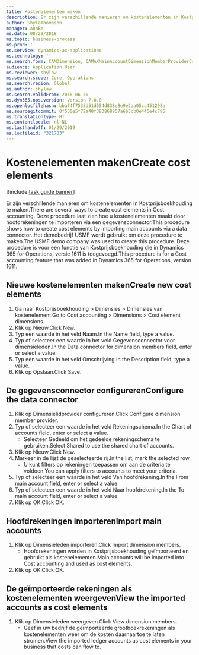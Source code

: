 ```yaml
---
title: Kostenelementen maken
description: Er zijn verschillende manieren om kostenelementen in Kostprijsboekhouding te maken.
author: ShylaThompson
manager: AnnBe
ms.date: 08/29/2018
ms.topic: business-process
ms.prod: ''
ms.service: dynamics-ax-applications
ms.technology: ''
ms.search.form: CAMDimension, CAMAXMainAccountDimensionMemberProviderConfiguration, CAMDimensionMember
audience: Application User
ms.reviewer: shylaw
ms.search.scope: Core, Operations
ms.search.region: Global
ms.author: shylaw
ms.search.validFrom: 2016-06-30
ms.dyn365.ops.version: Version 7.0.0
ms.openlocfilehash: bbaf4f7533d51d554d838e8e9e2aa05ca451298a
ms.sourcegitcommit: 0f530e5f72a40f383868957a6b5cb0e446e4c795
ms.translationtype: HT
ms.contentlocale: nl-NL
ms.lasthandoff: 01/29/2019
ms.locfileid: "321703"
---
```

# <a name="create-cost-elements"></a><span data-ttu-id="280ca-103">Kostenelementen maken</span><span class="sxs-lookup"><span data-stu-id="280ca-103">Create cost elements</span></span> 

[!include [task guide banner](../../includes/task-guide-banner.md)]

<span data-ttu-id="280ca-104">Er zijn verschillende manieren om kostenelementen in Kostprijsboekhouding te maken.</span><span class="sxs-lookup"><span data-stu-id="280ca-104">There are several ways to create cost elements in Cost accounting.</span></span> <span data-ttu-id="280ca-105">Deze procedure laat zien hoe u kostenelementen maakt door hoofdrekeningen te importeren via een gegevensconnector.</span><span class="sxs-lookup"><span data-stu-id="280ca-105">This procedure shows how to create cost elements by importing main accounts via a data connector.</span></span> <span data-ttu-id="280ca-106">Het demobedrijf USMF wordt gebruikt om deze procedure te maken.</span><span class="sxs-lookup"><span data-stu-id="280ca-106">The USMF demo company was used to create this procedure.</span></span> <span data-ttu-id="280ca-107">Deze procedure is voor een functie van Kostprijsboekhouding die in Dynamics 365 for Operations, versie 1611 is toegevoegd.</span><span class="sxs-lookup"><span data-stu-id="280ca-107">This procedure is for a Cost accounting feature that was added in Dynamics 365 for Operations, version 1611.</span></span>


## <a name="create-new-cost-elements"></a><span data-ttu-id="280ca-108">Nieuwe kostenelementen maken</span><span class="sxs-lookup"><span data-stu-id="280ca-108">Create new cost elements</span></span>
1. <span data-ttu-id="280ca-109">Ga naar Kostprijsboekhouding > Dimensies > Dimensies van kostenelement.</span><span class="sxs-lookup"><span data-stu-id="280ca-109">Go to Cost accounting > Dimensions > Cost element dimensions.</span></span>
2. <span data-ttu-id="280ca-110">Klik op Nieuw.</span><span class="sxs-lookup"><span data-stu-id="280ca-110">Click New.</span></span>
3. <span data-ttu-id="280ca-111">Typ een waarde in het veld Naam.</span><span class="sxs-lookup"><span data-stu-id="280ca-111">In the Name field, type a value.</span></span>
4. <span data-ttu-id="280ca-112">Typ of selecteer een waarde in het veld Gegevensconnector voor dimensieleden.</span><span class="sxs-lookup"><span data-stu-id="280ca-112">In the Data connector for dimension members field, enter or select a value.</span></span>
5. <span data-ttu-id="280ca-113">Typ een waarde in het veld Omschrijving.</span><span class="sxs-lookup"><span data-stu-id="280ca-113">In the Description field, type a value.</span></span>
6. <span data-ttu-id="280ca-114">Klik op Opslaan.</span><span class="sxs-lookup"><span data-stu-id="280ca-114">Click Save.</span></span>

## <a name="configure-the-data-connector"></a><span data-ttu-id="280ca-115">De gegevensconnector configureren</span><span class="sxs-lookup"><span data-stu-id="280ca-115">Configure the data connector</span></span>
1. <span data-ttu-id="280ca-116">Klik op Dimensielidprovider configureren.</span><span class="sxs-lookup"><span data-stu-id="280ca-116">Click Configure dimension member provider.</span></span>
2. <span data-ttu-id="280ca-117">Typ of selecteer een waarde in het veld Rekeningschema.</span><span class="sxs-lookup"><span data-stu-id="280ca-117">In the Chart of accounts field, enter or select a value.</span></span>
    * <span data-ttu-id="280ca-118">Selecteer Gedeeld om het gedeelde rekeningschema te gebruiken.</span><span class="sxs-lookup"><span data-stu-id="280ca-118">Select Shared to use the shared chart of accounts.</span></span>  
3. <span data-ttu-id="280ca-119">Klik op Nieuw.</span><span class="sxs-lookup"><span data-stu-id="280ca-119">Click New.</span></span>
4. <span data-ttu-id="280ca-120">Markeer in de lijst de geselecteerde rij.</span><span class="sxs-lookup"><span data-stu-id="280ca-120">In the list, mark the selected row.</span></span>
    * <span data-ttu-id="280ca-121">U kunt filters op rekeningen toepassen om aan de criteria te voldoen.</span><span class="sxs-lookup"><span data-stu-id="280ca-121">You can apply filters to accounts to meet your criteria.</span></span>  
5. <span data-ttu-id="280ca-122">Typ of selecteer een waarde in het veld Van hoofdrekening.</span><span class="sxs-lookup"><span data-stu-id="280ca-122">In the From main account field, enter or select a value.</span></span>
6. <span data-ttu-id="280ca-123">Typ of selecteer een waarde in het veld Naar hoofdrekening.</span><span class="sxs-lookup"><span data-stu-id="280ca-123">In the To main account field, enter or select a value.</span></span>
7. <span data-ttu-id="280ca-124">Klik op OK.</span><span class="sxs-lookup"><span data-stu-id="280ca-124">Click OK.</span></span>

## <a name="import-main-accounts"></a><span data-ttu-id="280ca-125">Hoofdrekeningen importeren</span><span class="sxs-lookup"><span data-stu-id="280ca-125">Import main accounts</span></span>
1. <span data-ttu-id="280ca-126">Klik op Dimensieleden importeren.</span><span class="sxs-lookup"><span data-stu-id="280ca-126">Click Import dimension members.</span></span>
    * <span data-ttu-id="280ca-127">Hoofdrekeningen worden in Kostprijsboekhouding geïmporteerd en gebruikt als kostenelementen.</span><span class="sxs-lookup"><span data-stu-id="280ca-127">Main accounts will be imported into Cost accounting and used as cost elements.</span></span>  
2. <span data-ttu-id="280ca-128">Klik op OK.</span><span class="sxs-lookup"><span data-stu-id="280ca-128">Click OK.</span></span>

## <a name="view-the-imported-accounts-as-cost-elements"></a><span data-ttu-id="280ca-129">De geïmporteerde rekeningen als kostenelementen weergeven</span><span class="sxs-lookup"><span data-stu-id="280ca-129">View the imported accounts as cost elements</span></span>
1. <span data-ttu-id="280ca-130">Klik op Dimensieleden weergeven.</span><span class="sxs-lookup"><span data-stu-id="280ca-130">Click View dimension members.</span></span>
    * <span data-ttu-id="280ca-131">Geef in uw bedrijf de geïmporteerde grootboekrekeningen als kostenelementen weer om de kosten daarnaartoe te laten stromen.</span><span class="sxs-lookup"><span data-stu-id="280ca-131">View the imported ledger accounts as cost elements in your business that costs can flow to.</span></span>  

